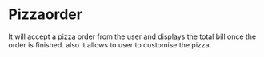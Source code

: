 # Pizzaorder
It will accept a pizza order from the user and displays the total bill once the order is finished. also it allows to user to customise the pizza.

